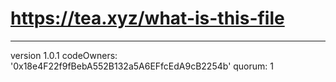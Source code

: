 # https://tea.xyz/what-is-this-file
---
version 1.0.1
codeOwners: '0x18e4F22f9fBebA552B132a5A6EFfcEdA9cB2254b'
quorum: 1 
